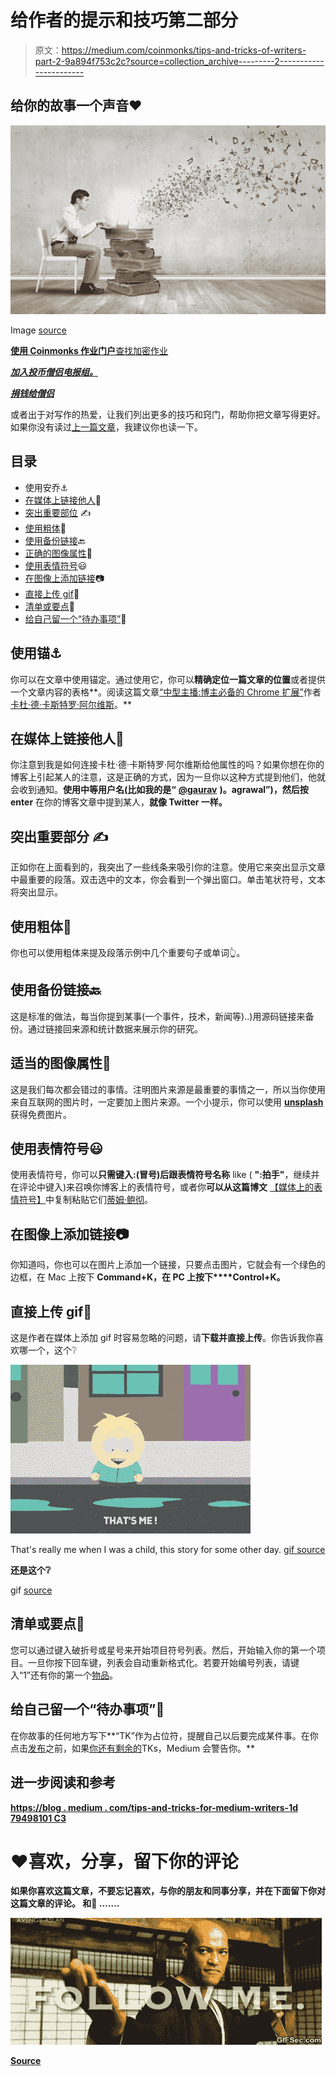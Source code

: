 # 给作者的提示和技巧第二部分

> 原文：<https://medium.com/coinmonks/tips-and-tricks-of-writers-part-2-9a894f753c2c?source=collection_archive---------2----------------------->

## 给你的故事一个声音❤️

![](img/52499fed9207db59cef7b7f58e8e5c1c.png)

Image [source](https://www.theodysseyonline.com/writers-mind)

[**使用 Coinmonks 作业门户**查找加密作业](https://coinmonks.com/)

***[加入投币僧侣电报组。](/coinmonks/coinnmonks-crypto-writers-telegram-group-f56b4621af0a)***

[***捐钱给僧侣***](/coinmonks/monks-need-your-help-7440418d67ec)

或者出于对写作的热爱，让我们列出更多的技巧和窍门，帮助你把文章写得更好。如果你没有读过[上一篇文章](/coinmonks/tips-and-tricks-for-writers-f50e5b14f134)，我建议你也读一下。

## 目录

*   使用安乔⚓️
*   [在媒体上链接他人](#acfb)🔗
*   [突出重要部位](#c057) ✍️
*   [使用粗体](#962a)🔩
*   [使用备份链接](#3309)🔙
*   [正确的图像属性](#e24b)👐
*   [使用表情符号](#fc35)😃
*   [在图像上添加链接](#0902)📷
*   [直接上传 gif](#39e7)💃
*   [清单或要点](#7c3d)🔫
*   [给自己留一个“待办事项”](#10e9)👊

## 使用锚⚓️

你可以在文章中使用锚定。通过使用它，你可以**精确定位一篇文章的位置**或者提供一个文章内容的表格**。阅读这篇文章[“中型主播:博主必备的 Chrome 扩展”](/@castroalves/medium-anchor-a-must-have-chrome-extension-for-bloggers-c45dfdc6b91e)作者[卡杜·德·卡斯特罗·阿尔维斯](https://medium.com/u/6bc8c8d65704?source=post_page-----9a894f753c2c--------------------------------)。**

## **在媒体上链接他人🔗**

你注意到我是如何连接卡杜·德·卡斯特罗·阿尔维斯给他属性的吗？如果你想在你的博客上引起某人的注意，这是正确的方式，因为一旦你以这种方式提到他们，他就会收到通知。**使用中等用户名(比如我的是“** [**@gaurav**](http://twitter.com/gaurav) **)。agrawal”)，然后按 enter** 在你的博客文章中提到某人，**就像 Twitter 一样。**

## **突出重要部分** ✍️

正如你在上面看到的，我突出了一些线条来吸引你的注意。使用它来突出显示文章中最重要的段落。双击选中的文本，你会看到一个弹出窗口。单击笔状符号，文本将突出显示。

## **使用粗体🔩**

你也可以使用粗体来提及段落示例中几个重要句子或单词👆。

## **使用备份链接**🔙

这是标准的做法，每当你提到某事(一个事件，技术，新闻等)..)用源码链接来备份。通过链接回来源和统计数据来展示你的研究。

## **适当的图像属性**👐

这是我们每次都会错过的事情。注明图片来源是最重要的事情之一，所以当你使用来自互联网的图片时，一定要加上图片来源。一个小提示，你可以使用 [**unsplash**](https://unsplash.com/) 获得免费图片。

## **使用表情符号**😃

使用表情符号，你可以**只需键入:(冒号)后跟表情符号名称** like ( **":拍手"**，继续并在评论中键入)来召唤你博客上的表情符号，或者你**可以从这篇博文** [【媒体上的表情符号】](/@timboucher/emojis-on-medium-5f3cb48dc093)中复制粘贴它们[蒂姆·鲍彻](https://medium.com/u/6921e0d978a2?source=post_page-----9a894f753c2c--------------------------------)。

## **在图像上添加链接📷**

你知道吗，你也可以在图片上添加一个链接，只要点击图片，它就会有一个绿色的边框，在 Mac 上按下 **Command+K，在 PC 上按下****Control+K。**

## **直接上传 gif**💃

这是作者在媒体上添加 gif 时容易忽略的问题，请**下载并直接上传**。你告诉我你喜欢哪一个，这个❔

![](img/a6b88bf2d5c88c44ce3749b5e3249f37.png)

That's really me when I was a child, this story for some other day. [gif source](https://giphy.com/gifs/southparkgifs-l0HlzUMeaJuBrvqmI)

**还是这个❔**

gif [source](https://giphy.com/gifs/southparkgifs-l0HlzUMeaJuBrvqmI)

## **清单或要点🔫**

您可以通过键入破折号或星号来开始项目符号列表。然后，开始输入你的第一个项目。一旦你按下回车键，列表会自动重新格式化。若要开始编号列表，请键入“1”还有你的第一个[物品](#0152)。

## **给自己留一个“待办事项”**👊

在你故事的任何地方写下**“TK”作为占位符，提醒自己以后要完成某件事。在你点击[发布](#0152)之前，如果[你还有剩余的](/@mwichary/tk-some-nice-catchy-title-that-also-makes-me-sound-smart-febe9dbefd25)TKs，Medium 会警告你。**

## ****进一步阅读和参考****

**[https://blog . medium . com/tips-and-tricks-for-medium-writers-1d 79498101 C3](https://blog.medium.com/tips-and-tricks-for-medium-writers-1d79498101c3)**

# **❤️喜欢，分享，留下你的评论**

**如果你喜欢这篇文章，不要忘记喜欢，与你的朋友和同事分享，并在下面留下你对这篇文章的评论。
和🙏 …….**

**![](img/0dd0bcd64d0d72b89a2308cc38ac033f.png)**

**[Source](https://tenor.com/view/follow-me-matrix-gif-5183541)**